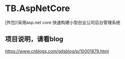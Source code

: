# TB.AspNetCore
[外包]!采用asp.net core 快速构建小型创业公司后台管理系统

## 项目说明，请看blog

https://www.cnblogs.com/gdsblog/p/10001879.html
